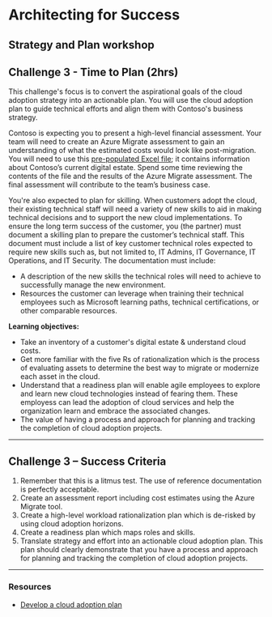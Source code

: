 # Architecting for Success

## Strategy and Plan workshop

## Challenge 3 - Time to Plan (2hrs)

This challenge's focus is to convert the aspirational goals of the cloud adoption strategy into an actionable plan. You will use the cloud adoption plan to guide technical efforts and align them with Contoso's business strategy.

Contoso is expecting you to present a high-level financial assessment. Your team will need to create an Azure Migrate assessment to gain an understanding of what the estimated costs would look like post-migration. You will need to use this [pre-populated Excel file](./../docs/Azure%20Migrate%20import%20template%20-%20Migration%20VF.csv); it contains information about Contoso’s current digital estate. Spend some time reviewing the contents of the file and the results of the Azure Migrate assessment. The final assessment will contribute to the team’s business case.

You're also expected to plan for skilling. When customers adopt the cloud, their existing technical staff will need a variety of new skills to aid
in making technical decisions and to support the new cloud implementations. To ensure the long term success of the customer, you (the partner) must document a skilling plan to prepare the customer’s technical staff. This document must include a list of key customer technical roles expected to require new skills such as, but not limited to, IT Admins, IT Governance, IT Operations, and IT Security. The documentation must include:

- A description of the new skills the technical roles will need to achieve to successfully manage the new environment.
- Resources the customer can leverage when training their technical employees such as Microsoft learning paths, technical certifications, or other comparable resources.

**Learning objectives:**

- Take an inventory of a customer's digital estate & understand cloud costs.
- Get more familiar with the five Rs of rationalization which is the process of evaluating assets to determine the best way to migrate or modernize each asset in the cloud.
- Understand that a readiness plan will enable agile employees to explore and learn new cloud technologies instead of fearing them. These employess can lead the adoption of cloud services and help the organization learn and embrace the associated changes.
- The value of having a process and approach for planning and tracking the completion of cloud adoption projects.

---

## Challenge 3 – Success Criteria

1. Remember that this is a litmus test. The use of reference documentation is perfectly acceptable.
2. Create an assessment report including cost estimates using the Azure Migrate tool.
3. Create a high-level workload rationalization plan which is de-risked by using cloud adoption horizons.
4. Create a readiness plan which maps roles and skills.
5. Translate strategy and effort into an actionable cloud adoption plan. This plan should clearly demonstrate that you have a process and approach for planning and tracking the completion of cloud adoption projects.

---

### Resources

- [Develop a cloud adoption plan](https://learn.microsoft.com/en-us/azure/cloud-adoption-framework/plan/)
